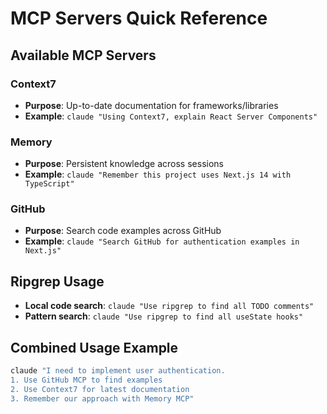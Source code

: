 # MCP Servers Quick Reference

## Available MCP Servers

### Context7
- **Purpose**: Up-to-date documentation for frameworks/libraries
- **Example**: `claude "Using Context7, explain React Server Components"`

### Memory
- **Purpose**: Persistent knowledge across sessions
- **Example**: `claude "Remember this project uses Next.js 14 with TypeScript"`

### GitHub
- **Purpose**: Search code examples across GitHub
- **Example**: `claude "Search GitHub for authentication examples in Next.js"`

## Ripgrep Usage
- **Local code search**: `claude "Use ripgrep to find all TODO comments"`
- **Pattern search**: `claude "Use ripgrep to find all useState hooks"`

## Combined Usage Example
```bash
claude "I need to implement user authentication. 
1. Use GitHub MCP to find examples
2. Use Context7 for latest documentation  
3. Remember our approach with Memory MCP"
